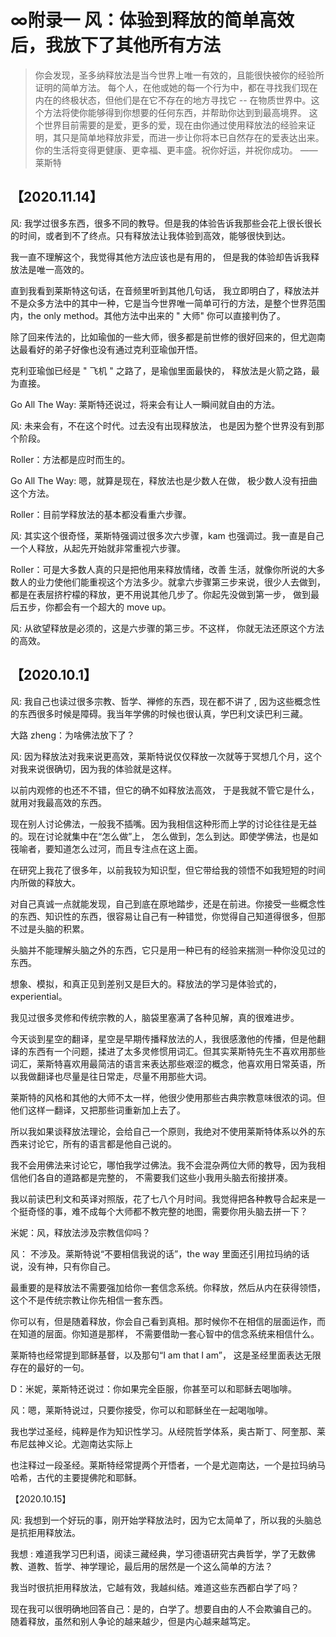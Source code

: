 # ∞附录一 风：体验到释放的简单高效后，我放下了其他所有方法

>你会发现，圣多纳释放法是当今世界上唯一有效的，且能很快被你的经验所证明的简单方法。
每个人，在他或她的每一个行为中，都在寻找我们现在内在的终极状态，但他们是在它不存在的地方寻找它 -- 在物质世界中。这个方法将使你能够得到你想要的任何东西，并帮助你达到到最高境界。
这个世界目前需要的是爱，更多的爱，现在由你通过使用释放法的经验来证明，其只是简单地释放非爱，而进一步让你将本已自然存在的爱表达出来。
你的生活将变得更健康、更幸福、更丰盛。祝你好运，并祝你成功。
——莱斯特
 


## 【2020.11.14】

风: 
我学过很多东西，很多不同的教导。但是我的体验告诉我那些会花上很长很长的时间，或者到不了终点。只有释放法让我体验到高效，能够很快到达。

我一直不理解这个，我觉得其他方法应该也是有用的， 但是我的体验却告诉我释放法是唯一高效的。

直到我看到莱斯特这句话，在音频里听到其他几句话， 我立即明白了，释放法并不是众多方法中的其中一种，它是当今世界唯一简单可行的方法，是整个世界范围内，the only method。其他方法中出来的 " 大师" 你可以直接判伪了。

除了回来传法的，比如瑜伽的一些大师，很多都是前世修的很好回来的，但尤迦南达最看好的弟子好像也没有通过克利亚瑜伽开悟。

克利亚瑜伽已经是 " 飞机 " 之路了，是瑜伽里面最快的， 释放法是火箭之路，最为直接。

Go All The Way: 莱斯特还说过，将来会有让人一瞬间就自由的方法。

风: 
未来会有，不在这个时代。过去没有出现释放法， 也是因为整个世界没有到那个阶段。

Roller：方法都是应时而生的。
 


Go All The Way: 嗯，就算是现在，释放法也是少数人在做， 极少数人没有扭曲这个方法。

Roller：目前学释放法的基本都没看重六步骤。

风: 
其实这个很奇怪，莱斯特强调过很多次六步骤，kam 也强调过。我一直是自己一个人释放，从起先开始就非常重视六步骤。

Roller：可是大多数人真的只是把他用来释放情绪，改善 生活，就像你所说的大多数人的业力使他们能重视这个方法多少。就拿六步骤第三步来说，很少人去做到，都是在表层挤柠檬的释放，更不用说其他几步了。你起先没做到第一步， 做到最后五步，你都会有一个超大的 move up。

风: 
从欲望释放是必须的，这是六步骤的第三步。不这样， 你就无法还原这个方法的高效。
 


## 【2020.10.1】

风: 
我自己也读过很多宗教、哲学、禅修的东西，现在都不讲了 , 因为这些概念性的东西很多时候是障碍。我当年学佛的时候也很认真，学巴利文读巴利三藏。

大路 zheng：为啥佛法放下了？

风: 
因为释放法对我来说更高效，莱斯特说仅仅释放一次就等于冥想几个月，这个对我来说很确切，因为我的体验就是这样。

以前内观修的也还不不错，但它的确不如释放法高效， 于是我就不管它是什么，就用对我最高效的东西。

现在别人讨论佛法，一般我不插嘴。因为我相信这种形而上学的讨论往往是无益的。现在讨论就集中在“怎么做”上， 怎么做到，怎么到达。即使学佛法，也是如筏喻者，要知道怎么过河，而且专注点在这上面。

在研究上我花了很多年，以前我较为知识型，但它带给我的领悟不如我短短的时间内所做的释放大。

对自己真诚一点就能发现，自己到底在原地踏步，还是在前进。你接受一些概念性的东西、知识性的东西，很容易让自己有一种错觉，你觉得自己知道得很多，但那不过是头脑的积累。
 


头脑并不能理解头脑之外的东西，它只是用一种已有的经验来揣测一种你没见过的东西。

想象、模拟，和真正见到差别又是巨大的。释放法的学习是体验式的，experiential。

我见过很多灵修和传统宗教的人，脑袋里塞满了各种见解，真的很难进步。

今天谈到星空的翻译，星空是早期传播释放法的人，我很感激他的传播，但是他翻译的东西有一个问题，揉进了太多灵修惯用词汇。但其实莱斯特先生不喜欢用那些词汇，莱斯特喜欢用最简洁的语言来表达那些艰涩的概念，他喜欢用日常英语，所以我做翻译也尽量是往日常走，尽量不用那些大词。

莱斯特的风格和其他的大师不太一样，他很少使用那些古典宗教意味很浓的词。但他们这样一翻译，又把那些词重新加上去了。

所以我如果谈释放法理论，会给自己一个原则，我绝对不使用莱斯特体系以外的东西来讨论它，所有的语言都是他自己说的。

我不会用佛法来讨论它，哪怕我学过佛法。我不会混杂两位大师的教导，因为我相信他们各自的道路都是完整的， 不需要我们这些小我用头脑去衔接拼凑。
 


我以前读巴利文和英译对照版，花了七八个月时间。我觉得把各种教导合起来是一个挺奇怪的事，难不成每个大师都不教完整的地图，需要你用头脑去拼一下？

米妮：风，释放法涉及宗教信仰吗？

风： 不涉及。莱斯特说“不要相信我说的话”，the way 里面还引用拉玛纳的话说，没有神，只有你自己。

最重要的是释放法不需要强加给你一套信念系统。你释放，然后从内在获得领悟，这个不是传统宗教让你先相信一套东西。

你可以有，但是随着释放，你会自己看到真相。那时候你不在相信的层面运作，而在知道的层面。你知道是那样， 不需要借助一套心智中的信念系统来相信什么。

莱斯特也经常提到耶稣基督，以及那句“I am that I am”， 这是圣经里面表达无限存在的最好的一句。

D：米妮，莱斯特还说过：你如果完全臣服，你甚至可以和耶稣去喝咖啡。

风：嗯，莱斯特说过，只要你接受，你可以和耶稣坐在一起喝咖啡。

我也学过圣经，纯粹是作为知识性学习。从经院哲学体系，奥古斯丁、阿奎那、莱布尼兹神义论。尤迦南达实际上
 


也注释过一段圣经。莱斯特经常提两个开悟者，一个是尤迦南达，一个是拉玛纳马哈希，古代的主要提佛陀和耶稣。



【2020.10.15】

风: 
我想到一个好玩的事，刚开始学释放法时，因为它太简单了，所以我的头脑总是抗拒用释放法。

我想 : 难道我学习巴利语，阅读三藏经典，学习德语研究古典哲学，学了无数佛教、道教、哲学、神学理论，最后用的居然是一个这么简单的方法？

我当时很抗拒用释放法，它越有效，我越纠结。难道这些东西都白学了吗？

现在我可以很明确地回答自己：是的，白学了。想要自由的人不会欺骗自己的。
随着释放，虽然和别人争论的越来越少，但是内心越来越笃定。
